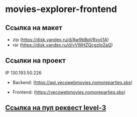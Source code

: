 # movies-explorer-frontend

## Ссылка на макет
- zip (https://disk.yandex.ru/d/Aw9bBpVRxyii1A) 
- rar (https://disk.yandex.ru/d/vVWHZQcgzlg2aQ)

## Ссылки на проект

IP  130.193.50.226

- Backend: (https://api.vecowebmovies.nomoreparties.sbs)

- Frontend: (https://vecowebmovies.nomoreparties.sbs)

## [Ссылка на пул реквест level-3](https://github.com/vecoweb22/movies-explorer-frontend/pull/2)  
